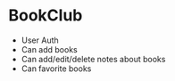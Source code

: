 # BookClub

- User Auth
- Can add books
- Can add/edit/delete notes about books
- Can favorite books